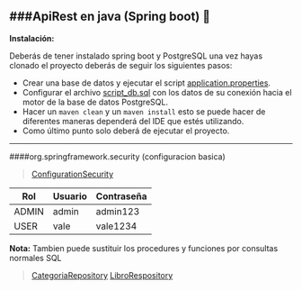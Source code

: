 ###ApiRest en java (Spring boot) 🚀
-------------

**Instalación:**

Deberás de tener instalado spring boot y PostgreSQL una vez hayas clonado el proyecto deberás de seguir los siguientes pasos:

- Crear una base de datos y ejecutar el script  [application.properties](http://sss "application.properties").
- Configurar el archivo  [script_db.sql](http://sss "application.properties") con los datos de su conexión hacia el motor de la base de datos PostgreSQL.
- Hacer un `maven clean` y un `maven install` esto se puede hacer de diferentes maneras dependerá del IDE que estés utilizando.
- Como último punto solo deberá de ejecutar el proyecto.
-------------

####org.springframework.security (configuracion basica)
> [ConfigurationSecurity](http://sss "application.properties")

| Rol | Usuario | Contraseña |
| ------------- | ------------- |------------- |
| ADMIN  | admin  | admin123  |
| USER  | vale | vale1234  |

**Nota:** Tambien puede sustituir los procedures y funciones por consultas normales SQL
> [CategoriaRepository](http://sss "application.properties")
> [LibroRespository](http://sss "application.properties")
